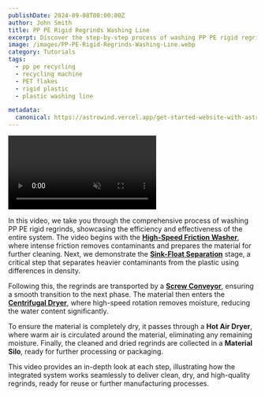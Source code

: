 ```yaml
---
publishDate: 2024-09-08T00:00:00Z
author: John Smith
title: PP PE Rigid Regrinds Washing Line
excerpt: Discover the step-by-step process of washing PP PE rigid regrinds in our detailed video, featuring advanced cleaning and drying systems.
image: /images/PP-PE-Rigid-Regrinds-Washing-Line.webp
category: Tutorials
tags:
  - pp pe recycling
  - recycling machine
  - PET flakes
  - rigid plastic
  - plastic washing line

metadata:
  canonical: https://astrowind.vercel.app/get-started-website-with-astro-tailwind-css
---
```


  <link rel="stylesheet" href="https://cdn.plyr.io/3.7.2/plyr.css" />
  <video id="player" controls autoplay muted>
    <source src="https://video.kn95.cc/PP%20PE%20rigid%20regrinds%20washing%20plant%20in%20PA%2CUSA.mp4" type="video/mp4">
    Your browser does not support the video tag.
  </video>
  <script src="https://cdn.plyr.io/3.7.2/plyr.polyfilled.js"></script>
  <script>
    document.addEventListener('DOMContentLoaded', () => {
      const player = new Plyr('#player');
    });
  </script>

In this video, we take you through the comprehensive process of washing PP PE rigid regrinds, showcasing the efficiency and effectiveness of the entire system. The video begins with the [**High-Speed Friction Washer**](https://www.recyclemachine.net/high-speed-friction-washerefficient-plastic-recycling/.html), where intense friction removes contaminants and prepares the material for further cleaning. Next, we demonstrate the [**Sink-Float Separation**](https://www.recyclemachine.net/sink-float-separation-tank/.html) stage, a critical step that separates heavier contaminants from the plastic using differences in density. 

Following this, the regrinds are transported by a [**Screw Conveyor**](https://www.recyclemachine.net/screw-conveyor/.html), ensuring a smooth transition to the next phase. The material then enters the [**Centrifugal Dryer**](https://www.recyclemachine.net/centrifugal-dryer-dewatering-machine/.html), where high-speed rotation removes moisture, reducing the water content significantly. 

To ensure the material is completely dry, it passes through a **Hot Air Dryer**, where warm air is circulated around the material, eliminating any remaining moisture. Finally, the cleaned and dried regrinds are collected in a **Material Silo**, ready for further processing or packaging.

This video provides an in-depth look at each step, illustrating how the integrated system works seamlessly to deliver clean, dry, and high-quality regrinds, ready for reuse or further manufacturing processes.
